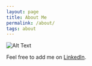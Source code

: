 ```yaml
---
layout: page
title: About Me
permalink: /about/
tags: about
---
```


![Alt Text](https://media1.giphy.com/media/tlGD7PDy1w8fK/200.gif)

Feel free to add me on [LinkedIn](https://www.youtube.com/watch?v=dQw4w9WgXcQ).
